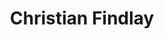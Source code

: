 ---
layout: author_page
title: "Christian Findlay"
sub_title: "About the Author"
image: "/assets/images/art/ChristianFindlay.jpg"
primary_author: true
bio: |
  Based in Melbourne, Australia, I am a skilled Flutter and .NET developer with expertise in creating user-centric apps. With extensive experience in Google Cloud Platform, Firebase, and Azure, I can help streamline your app development needs by creating a single-source Flutter codebase. Let's connect on social media or through the contact menu to discuss your app development needs.

social_accounts:
  - icon: "jam jam-linkedin"
    url: "https://www.linkedin.com/in/christian-findlay/"
  - icon: "jam jam-twitter"
    url: "https://twitter.com/CFDevelop"
  - icon: "jam jam-youtube"
    url: "https://www.youtube.com/@christianfindlay"
  - icon: "jam jam-facebook"
    url: "https://www.facebook.com/cfdevelop/"
  - icon: "jam jam-mastodon"
    url: "https://fluttercommunity.social/@cfdevelop"
---